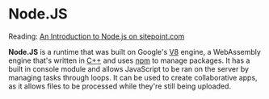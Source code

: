# Node.JS

Reading: [An Introduction to Node.js on sitepoint.com](https://www.sitepoint.com/an-introduction-to-node-js)

**Node.JS** is a runtime that was built on Google's [V8](https://v8.dev/) engine, a WebAssembly engine that's written in [C++](https://www.cplusplus.com/) and uses [npm](https://www.npmjs.com/) to manage packages. It has a built in console module and allows JavaScript to be ran on the server by managing tasks through loops. It can be used to create collaborative apps, as it allows files to be processed while they're still being uploaded.